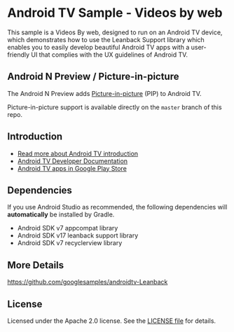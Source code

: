 # Android TV Sample - Videos by web

This sample is a Videos By web, designed to run on an Android TV device, 
which demonstrates how to use the Leanback Support library which enables you to easily 
develop beautiful Android TV apps with a user-friendly UI that complies with the UX guidelines of Android TV.

## Android N Preview / Picture-in-picture

The Android N Preview adds [Picture-in-picture][pip-docs] (PIP) to Android TV.

Picture-in-picture support is available directly on the `master` branch of this repo.

[pip-docs]: https://developer.android.com/preview/features/picture-in-picture.html

## Introduction

- [Read more about Android TV introduction](http://www.android.com/tv/)
- [Android TV Developer Documentation](http://developer.android.com/tv)
- [Android TV apps in Google Play Store][store-apps]

## Dependencies

If you use Android Studio as recommended, the following dependencies will **automatically** be installed by Gradle.

- Android SDK v7 appcompat library
- Android SDK v17 leanback support library
- Android SDK v7 recyclerview library

## More Details

https://github.com/googlesamples/androidtv-Leanback


## License

Licensed under the Apache 2.0 license. See the [LICENSE file][license] for details.

[store-apps]: https://play.google.com/store/apps/collection/promotion_3000e26_androidtv_apps_all
[studio]: https://developer.android.com/tools/studio/index.html
[getting-started]: https://developer.android.com/training/tv/start/start.html
[bugs]: https://github.com/googlesamples/androidtv-Leanback/issues/new
[contributing]: CONTRIBUTING.md
[license]: LICENSE
